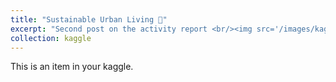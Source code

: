 ```yaml
---
title: "Sustainable Urban Living 🏡"
excerpt: "Second post on the activity report <br/><img src='/images/kaggle.png' width='100' height='50'>"
collection: kaggle
---
```


This is an item in your kaggle. 
